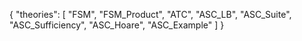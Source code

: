 {
    "theories": [
        "FSM",
        "FSM_Product",
        "ATC",
        "ASC_LB",
        "ASC_Suite",
        "ASC_Sufficiency",
        "ASC_Hoare",
        "ASC_Example"
    ]
}